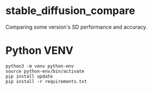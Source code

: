 # stable_diffusion_compare
Comparing some version's SD performance and accuracy.

# Python VENV
```
python3 -m venv python-env
source python-env/bin/activate
pip install update
pip install -r requirements.txt
```